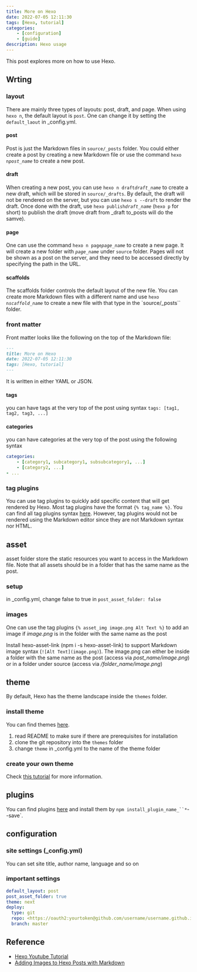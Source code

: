 ```yaml
---
title: More on Hexo
date: 2022-07-05 12:11:30
tags: [Hexo, tutorial]
categories:
    - [configuration]
    - [guide]
description: Hexo usage
---
```


This post explores more on how to use Hexo.

## Wrting

### layout

There are mainly three types of layouts: post, draft, and page.
When using `hexo n`, the default layout is `post`. One can change it by setting the `default_laout` in _config.yml.

#### post

Post is just the Markdown files in `source/_posts` folder. You could either create a post by creating a new Markdown file or use the command `hexo n`*`post_name`* to create a new post.

#### draft

When creating a new post, you can use `hexo n draft`*`draft_name`* to create a new draft, which will be stored in `source/_drafts`.
By default, the draft will not be rendered on the server, but you can use `hexo s --draft` to render the draft.
Once done with the draft, use `hexo publish`*`draft_name`* (`hexo p` for short) to publish the draft (move draft from _draft to_posts will do the samve).

#### page

One can use the command `hexo n page`*`page_name`* to create a new page. It will create a new folder with *`page_name`* under `source` folder. Pages will not be shown as a post on the server, and they need to be accessed directly by specifying the path in the URL.

#### scaffolds

The scaffolds folder controls the default layout of the new file. You can create more Markdown files with a different name and use `hexo n`*`scaffold_name`* to create a new file with that type in the `source/_posts`` folder.

### front matter

Front matter looks like the following on the top of the Markdown file:

``` Markdown
---
title: More on Hexo
date: 2022-07-05 12:11:30
tags: [Hexo, tutorial]
---
```

It is written in either YAML or JSON.

#### tags

you can have tags at the very top of the post using syntax `tags: [tag1, tag2, tag3, ...]`

#### categories

you can have categories at the very top of the post using the following syntax

``` yml
categories:
    - [category1, subcategory1, subsubcategory1, ...]
    - [category2, ...]
- ...
```

### tag plugins

You can use tag plugins to quickly add specific content that will get rendered by Hexo. Most tag plugins have the format `{% tag_name %}`. You can find all tag plugins syntax [here](https://hexo.io/docs/tag-plugins). However, tag plugins would not be rendered using the Markdown editor since they are not Markdown syntax nor HTML.

## asset

asset folder store the static resources you want to access in the Markdown file.
Note that all assets should be in a folder that has the same name as the post.

### setup

in _config.yml, change false to true in `post_asset_folder: false`

### images

One can use the tag plugins `{% asset_img image.png Alt Text %}` to add an image if *image.png* is in the folder with the same name as the post

Install hexo-asset-link (npm i -s hexo-asset-link) to support Markdown image syntax (`![Alt Text](image.png)`). The image.png can either be inside a folder with the same name as the post (access via *post_name/image.png*) or in a folder under source (access via */folder_name/image.png*)

## theme

By default, Hexo has the theme landscape inside the `themes` folder.

### install theme

You can find themes [here](https://hexo.io/themes).

1. read README to make sure if there are prerequisites for installation
2. clone the git repository into the `themes` folder
3. change `theme` in _config.yml to the name of the theme folder

### create your own theme

Check [this tutorial](https://www.youtube.com/watch?v=5ROIU_9dYe4&list=PLLAZ4kZ9dFpOMJR6D25ishrSedvsguVSm&index=12) for more information.

## plugins

You can find plugins [here](https://hexo.io/plugins) and install them by `npm install_plugin_name_``*`--save`.

## configuration

### site settings (_config.yml)

You can set site title, author name, language and so on

### important settings

``` yml
default_layout: post
post_asset_folder: true
theme: next
deploy:
  type: git
  repo: <https://oauth2:yourtoken@github.com/username/username.github.io.git>
  branch: master
```

## Reference

- [Hexo Youtube Tutorial](https://www.youtube.com/watch?v=Kt7u5kr_P5o&list=PLLAZ4kZ9dFpOMJR6D25ishrSedvsguVSm)
- [Adding Images to Hexo Posts with Markdown](https://chrismroberts.com/2020/01/06/using-markdown-in-hexo-to-add-images/)
